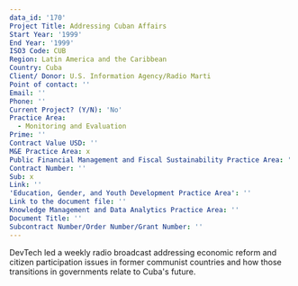 ```yaml
---
data_id: '170'
Project Title: Addressing Cuban Affairs
Start Year: '1999'
End Year: '1999'
ISO3 Code: CUB
Region: Latin America and the Caribbean
Country: Cuba
Client/ Donor: U.S. Information Agency/Radio Marti
Point of contact: ''
Email: ''
Phone: ''
Current Project? (Y/N): 'No'
Practice Area:
  - Monitoring and Evaluation
Prime: ''
Contract Value USD: ''
M&E Practice Area: x
Public Financial Management and Fiscal Sustainability Practice Area: ''
Contract Number: ''
Sub: x
Link: ''
'Education, Gender, and Youth Development Practice Area': ''
Link to the document file: ''
Knowledge Management and Data Analytics Practice Area: ''
Document Title: ''
Subcontract Number/Order Number/Grant Number: ''
---
```

DevTech led a weekly radio broadcast addressing economic reform and citizen participation issues in former communist countries and how those transitions in governments relate to Cuba's future.